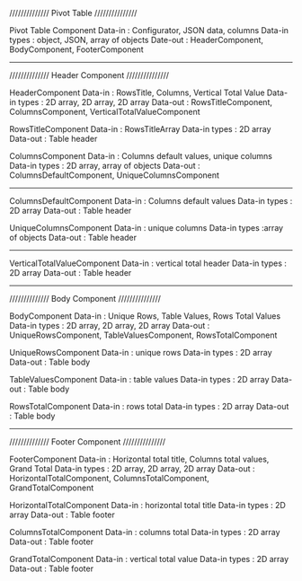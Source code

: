 ////////////// Pivot Table ///////////////

Pivot Table Component 
Data-in       : Configurator, JSON data, columns
Data-in types : object, JSON, array of objects
Date-out : HeaderComponent, BodyComponent, FooterComponent
___________________________________________________________________________________
////////////// Header Component ///////////////

HeaderComponent
Data-in : RowsTitle, Columns, Vertical Total Value
Data-in types : 2D array, 2D array, 2D array
Data-out : RowsTitleComponent, ColumnsComponent, VerticalTotalValueComponent

RowsTitleComponent
Data-in : RowsTitleArray
Data-in types : 2D array
Data-out : Table header

ColumnsComponent
Data-in :  Columns default values, unique columns
Data-in types : 2D array, array of objects
Data-out : ColumnsDefaultComponent, UniqueColumnsComponent
*************************************************************
ColumnsDefaultComponent
Data-in :  Columns default values
Data-in types : 2D array
Data-out : Table header

UniqueColumnsComponent
Data-in : unique columns
Data-in types :array of objects
Data-out : Table header
*************************************************************

VerticalTotalValueComponent
Data-in : vertical total header
Data-in types : 2D array
Data-out : Table header
___________________________________________________________________________________
////////////// Body Component ///////////////

BodyComponent
Data-in : Unique Rows, Table Values, Rows Total Values
Data-in types : 2D array, 2D array, 2D array
Data-out : UniqueRowsComponent, TableValuesComponent, RowsTotalComponent 

UniqueRowsComponent
Data-in : unique rows
Data-in types : 2D array
Data-out : Table body

TableValuesComponent
Data-in : table values
Data-in types : 2D array
Data-out : Table body

RowsTotalComponent
Data-in : rows total
Data-in types : 2D array
Data-out : Table body
________________________________________________________________________________
////////////// Footer Component ///////////////

FooterComponent
Data-in : Horizontal total title, Columns total values, Grand Total
Data-in types : 2D array, 2D array, 2D array
Data-out : HorizontalTotalComponent, ColumnsTotalComponent, GrandTotalComponent

HorizontalTotalComponent
Data-in : horizontal total title
Data-in types : 2D array
Data-out : Table footer

ColumnsTotalComponent
Data-in : columns total
Data-in types : 2D array
Data-out : Table footer

GrandTotalComponent
Data-in : vertical total value
Data-in types : 2D array
Data-out : Table footer